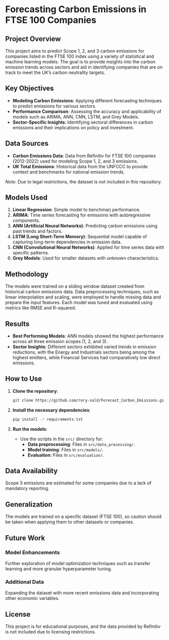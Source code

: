 # Forecasting Carbon Emissions in FTSE 100 Companies

## Project Overview
This project aims to predict Scope 1, 2, and 3 carbon emissions for companies listed in the FTSE 100 index using a variety of statistical and machine learning models. The goal is to provide insights into the carbon emission trends across sectors and aid in identifying companies that are on track to meet the UK’s carbon neutrality targets.

## Key Objectives
- **Modeling Carbon Emissions**: Applying different forecasting techniques to predict emissions for various sectors.
- **Performance Comparison**: Assessing the accuracy and applicability of models such as ARIMA, ANN, CNN, LSTM, and Grey Models.
- **Sector-Specific Insights**: Identifying sectoral differences in carbon emissions and their implications on policy and investment.

## Data Sources
- **Carbon Emissions Data**: Data from Refinitiv for FTSE 100 companies (2012-2022) used for modeling Scope 1, 2, and 3 emissions.
- **UK Total Emissions**: Historical data from the UNFCCC to provide context and benchmarks for national emission trends.

*Note*: Due to legal restrictions, the dataset is not included in this repository.

## Models Used
1. **Linear Regression**: Simple model to benchmarj performance.
2. **ARIMA**: Time series forecasting for emissions with autoregressive components.
3. **ANN (Artificial Neural Networks)**: Predicting carbon emissions using past trends and factors.
4. **LSTM (Long Short-Term Memory)**: Sequential model capable of capturing long-term dependencies in emission data.
5. **CNN (Convolutional Neural Networks)**: Applied for time series data with specific patterns.
6. **Grey Models**: Used for smaller datasets with unknown characteristics.

## Methodology
The models were trained on a sliding window dataset created from historical carbon emissions data. Data preprocessing techniques, such as linear interpolation and scaling, were employed to handle missing data and prepare the input features. Each model was tuned and evaluated using metrics like RMSE and R-squared.

## Results
- **Best Performing Models**: ANN models showed the highest performance across all three emission scopes (1, 2, and 3). 
- **Sector Insights**: Different sectors exhibited varied trends in emission reductions, with the Energy and Industrials sectors being among the highest emitters, while Financial Services had comparatively low direct emissions.

## How to Use

1. **Clone the repository**:
   ```bash
   git clone https://github.com/rory-sald/Forecast_Carbon_Emissions.git
   ```

2. **Install the necessary dependencies**:
   ```bash
   pip install -r requirements.txt
   ```

3. **Run the models**:
   - Use the scripts in the `src/` directory for:
     - **Data preprocessing**: Files in `src/data_processing/`.
     - **Model training**: Files in `src/models/`.
     - **Evaluation**: Files in `src/evaluation/`.

## Data Availability
Scope 3 emissions are estimated for some companies due to a lack of mandatory reporting.

## Generalization
The models are trained on a specific dataset (FTSE 100), so caution should be taken when applying them to other datasets or companies.

## Future Work
### Model Enhancements
Further exploration of model optimization techniques such as transfer learning and more granular hyperparameter tuning.

### Additional Data
Expanding the dataset with more recent emissions data and incorporating other economic variables.

## License
This project is for educational purposes, and the data provided by Refinitiv is not included due to licensing restrictions.
